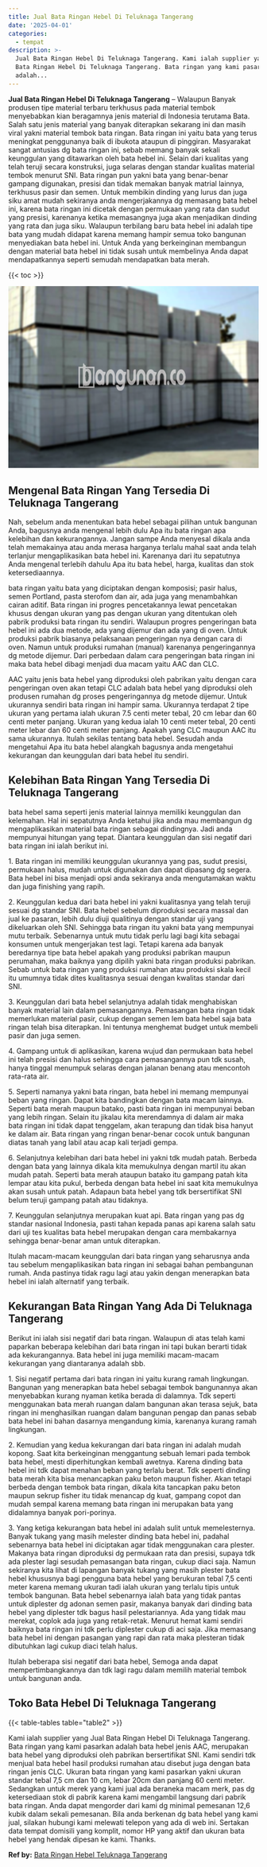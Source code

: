 ```yaml
---
title: Jual Bata Ringan Hebel Di Teluknaga Tangerang
date: '2025-04-01'
categories:
  - tempat
description: >-
  Jual Bata Ringan Hebel Di Teluknaga Tangerang. Kami ialah supplier yang Jual
  Bata Ringan Hebel Di Teluknaga Tangerang. Bata ringan yang kami pasarkan
  adalah...
---
```


**Jual Bata Ringan Hebel Di Teluknaga Tangerang** – Walaupun Banyak produsen tipe material terbaru terkhusus pada material tembok menyebabkan kian beragamnya jenis material di Indonesia terutama Bata. Salah satu jenis material yang banyak diterapkan sekarang ini dan masih viral yakni material tembok bata ringan. Bata ringan ini yaitu bata yang terus meningkat penggunanya baik di ibukota ataupun di pinggiran. Masyarakat sangat antusias dg bata ringan ini, sebab memang banyak sekali keunggulan yang ditawarkan oleh bata hebel ini. Selain dari kualitas yang telah teruji secara konstruksi, juga selaras dengan standar kualitas material tembok menurut SNI. Bata ringan pun yakni bata yang benar-benar gampang digunakan, presisi dan tidak memakan banyak matrial lainnya, terkhusus pasir dan semen. Untuk membikin dinding yang lurus dan juga siku amat mudah sekiranya anda mengerjakannya dg memasang bata hebel ini, karena bata ringan ini dicetak dengan permukaan yang rata dan sudut yang presisi, karenanya ketika memasangnya juga akan menjadikan dinding yang rata dan juga siku. Walaupun terbilang baru bata hebel ini adalah tipe bata yang mudah didapat karena memang hampir semua toko bangunan menyediakan bata hebel ini. Untuk Anda yang berkeinginan membangun dengan material bata hebel ini tidak susah untuk membelinya Anda dapat mendapatkannya seperti semudah mendapatkan bata merah.

{{< toc >}}

![Jual Bata Ringan Hebel Di Teluknaga Tangerang](/images/jual-hebel-murah-37.png)

## Mengenal Bata Ringan Yang Tersedia Di Teluknaga Tangerang

Nah, sebelum anda menentukan bata hebel sebagai pilihan untuk bangunan Anda, bagusnya anda mengenal lebih dulu Apa itu bata ringan apa kelebihan dan kekurangannya. Jangan sampe Anda menyesal dikala anda telah memakainya atau anda merasa harganya terlalu mahal saat anda telah terlanjur mengaplikasikan bata hebel ini. Karenanya dari itu sepatutnya Anda mengenal terlebih dahulu Apa itu bata hebel, harga, kualitas dan stok ketersediaannya.

bata ringan yaitu bata yang diciptakan dengan komposisi; pasir halus, semen Portland, pasta sterofom dan air, ada juga yang menambahkan cairan aditif. Bata ringan ini progres pencetakannya lewat pencetakan khusus dengan ukuran yang pas dengan ukuran yang ditentukan oleh pabrik produksi bata ringan itu sendiri. Walaupun progres pengeringan bata hebel ini ada dua metode, ada yang dijemur dan ada yang di oven. Untuk produksi pabrik biasanya pelaksanaan pengeringan nya dengan cara di oven. Namun untuk produksi rumahan (manual) karenanya pengeringannya dg metode dijemur. Dari perbedaan dalam cara pengeringan bata ringan ini maka bata hebel dibagi menjadi dua macam yaitu AAC dan CLC.

AAC yaitu jenis bata hebel yang diproduksi oleh pabrikan yaitu dengan cara pengeringan oven akan tetapi CLC adalah bata hebel yang diproduksi oleh produsen rumahan dg proses pengeringannya dg metode dijemur. Untuk ukurannya sendiri bata ringan ini hampir sama. Ukurannya terdapat 2 tipe ukuran yang pertama ialah ukuran 7.5 centi meter tebal, 20 cm lebar dan 60 centi meter panjang. Ukuran yang kedua ialah 10 centi meter tebal, 20 centi meter lebar dan 60 centi meter panjang. Apakah yang CLC maupun AAC itu sama ukurannya. Itulah sekilas tentang bata hebel. Sesudah anda mengetahui Apa itu bata hebel alangkah bagusnya anda mengetahui kekurangan dan keunggulan dari bata hebel itu sendiri.

## Kelebihan Bata Ringan Yang Tersedia Di Teluknaga Tangerang

bata hebel sama seperti jenis material lainnya memiliki keunggulan dan kelemahan. Hal ini sepatutnya Anda ketahui jika anda mau membangun dg mengaplikasikan material bata ringan sebagai dindingnya. Jadi anda mempunyai hitungan yang tepat. Diantara keunggulan dan sisi negatif dari bata ringan ini ialah berikut ini.

1\. Bata ringan ini memiliki keunggulan ukurannya yang pas, sudut presisi, permukaan halus, mudah untuk digunakan dan dapat dipasang dg segera. Bata hebel ini bisa menjadi opsi anda sekiranya anda mengutamakan waktu dan juga finishing yang rapih.

2\. Keunggulan kedua dari bata hebel ini yakni kualitasnya yang telah teruji sesuai dg standar SNI. Bata hebel sebelum diproduksi secara massal dan jual ke pasaran, lebih dulu diuji qualitinya dengan standar uji yang dikeluarkan oleh SNI. Sehingga bata ringan itu yakni bata yang mempunyai mutu terbaik. Sebenarnya untuk mutu tidak perlu lagi bagi kita sebagai konsumen untuk mengerjakan test lagi. Tetapi karena ada banyak beredarnya tipe bata hebel apakah yang produksi pabrikan maupun perumahan, maka baiknya yang dipilih yakni bata ringan produksi pabrikan. Sebab untuk bata ringan yang produksi rumahan atau produksi skala kecil itu umumnya tidak dites kualitasnya sesuai dengan kwalitas standar dari SNI.

3\. Keunggulan dari bata hebel selanjutnya adalah tidak menghabiskan banyak material lain dalam pemasangannya. Pemasangan bata ringan tidak memerlukan material pasir, cukup dengan semen lem bata hebel saja bata ringan telah bisa diterapkan. Ini tentunya menghemat budget untuk membeli pasir dan juga semen.

4\. Gampang untuk di aplikasikan, karena wujud dan permukaan bata hebel ini telah presisi dan halus sehingga cara pemasangannya pun tdk susah, hanya tinggal menumpuk selaras dengan jalanan benang atau mencontoh rata-rata air.

5\. Seperti namanya yakni bata ringan, bata hebel ini memang mempunyai beban yang ringan. Dapat kita bandingkan dengan bata macam lainnya. Seperti bata merah maupun batako, pasti bata ringan ini mempunyai beban yang lebih ringan. Selain itu jikalau kita merendamnya di dalam air maka bata ringan ini tidak dapat tenggelam, akan terapung dan tidak bisa hanyut ke dalam air. Bata ringan yang ringan benar-benar cocok untuk bangunan diatas tanah yang labil atau acap kali terjadi gempa.

6\. Selanjutnya kelebihan dari bata hebel ini yakni tdk mudah patah. Berbeda dengan bata yang lainnya dikala kita memukulnya dengan martil itu akan mudah patah. Seperti bata merah ataupun batako itu gampang patah kita lempar atau kita pukul, berbeda dengan bata hebel ini saat kita memukulnya akan susah untuk patah. Adapaun bata hebel yang tdk bersertifikat SNI belum teruji gampang patah atau tidaknya.

7\. Keunggulan selanjutnya merupakan kuat api. Bata ringan yang pas dg standar nasional Indonesia, pasti tahan kepada panas api karena salah satu dari uji tes kualitas bata hebel merupakan dengan cara membakarnya sehingga benar-benar aman untuk diterapkan.

Itulah macam-macam keunggulan dari bata ringan yang seharusnya anda tau sebelum mengaplikasikan bata ringan ini sebagai bahan pembangunan rumah. Anda pastinya tidak ragu lagi atau yakin dengan menerapkan bata hebel ini ialah alternatif yang terbaik.

## Kekurangan Bata Ringan Yang Ada Di Teluknaga Tangerang

Berikut ini ialah sisi negatif dari bata ringan. Walaupun di atas telah kami paparkan beberapa kelebihan dari bata ringan ini tapi bukan berarti tidak ada kekurangannya. Bata hebel ini juga memiliki macam-macam kekurangan yang diantaranya adalah sbb.

1\. Sisi negatif pertama dari bata ringan ini yaitu kurang ramah lingkungan. Bangunan yang menerapkan bata hebel sebagai tembok bangunannya akan menyebabkan kurang nyaman ketika berada di dalamnya. Tdk seperti menggunakan bata merah ruangan dalam bangunan akan terasa sejuk, bata ringan ini menghasilkan ruangan dalam bangunan pengap dan panas sebab bata hebel ini bahan dasarnya mengandung kimia, karenanya kurang ramah lingkungan.

2\. Kemudian yang kedua kekurangan dari bata ringan ini adalah mudah kopong. Saat kita berkeinginan menggantung sebuah lemari pada tembok bata hebel, mesti diperhitungkan kembali awetnya. Karena dinding bata hebel ini tdk dapat menahan beban yang terlalu berat. Tdk seperti dinding bata merah kita bisa menancapkan paku beton maupun fisher. Akan tetapi berbeda dengan tembok bata ringan, dikala kita tancapkan paku beton maupun sekrup fisher itu tidak menancap dg kuat, gampang copot dan mudah sempal karena memang bata ringan ini merupakan bata yang didalamnya banyak pori-porinya.

3\. Yang ketiga kekurangan bata hebel ini adalah sulit untuk memelesternya. Banyak tukang yang masih melester dinding bata hebel ini, padahal sebenarnya bata hebel ini diciptakan agar tidak menggunakan cara plester. Makanya bata ringan diproduksi dg permukaan rata dan presisi, supaya tdk ada plester lagi sesudah pemasangan bata ringan, cukup diaci saja. Namun sekiranya kita lihat di lapangan banyak tukang yang masih plester bata hebel khususnya bagi pengguna bata hebel yang berukuran tebal 7,5 centi meter karena memang ukuran tadi ialah ukuran yang terlalu tipis untuk tembok bangunan. Bata hebel sebenarnya ialah bata yang tidak pantas untuk diplester dg adonan semen pasir, makanya banyak dari dinding bata hebel yang diplester tdk bagus hasil pelestariannya. Ada yang tidak mau merekat, coplok ada juga yang retak-retak. Menurut hemat kami sendiri baiknya bata ringan ini tdk perlu diplester cukup di aci saja. Jika memasang bata hebel ini dengan pasangan yang rapi dan rata maka plesteran tidak dibutuhkan lagi cukup diaci telah halus.

Itulah beberapa sisi negatif dari bata hebel, Semoga anda dapat mempertimbangkannya dan tdk lagi ragu dalam memilih material tembok untuk bangunan anda.

## Toko Bata Hebel Di Teluknaga Tangerang

{{< table-tables table="table2" >}}

Kami ialah supplier yang Jual Bata Ringan Hebel Di Teluknaga Tangerang. Bata ringan yang kami pasarkan adalah bata hebel jenis AAC, merupakan bata hebel yang diproduksi oleh pabrikan bersertifikat SNI. Kami sendiri tdk menjual bata hebel hasil produksi rumahan atau disebut juga dengan bata ringan jenis CLC. Ukuran bata ringan yang kami pasarkan yakni ukuran standar tebal 7,5 cm dan 10 cm, lebar 20cm dan panjang 60 centi meter. Sedangkan untuk merek yang kami jual ada beraneka macam merk, pas dg ketersediaan stok di pabrik karena kami mengambil langsung dari pabrik bata ringan. Anda dapat mengorder dari kami dg minimal pemesanan 12,6 kubik dalam sekali pemesanan. Bila anda berkenan dg bata hebel yang kami jual, silakan hubungi kami melewati telepon yang ada di web ini. Sertakan data tempat domisili yang komplit, nomor HP yang aktif dan ukuran bata hebel yang hendak dipesan ke kami. Thanks.

**Ref by:** [Bata Ringan Hebel Teluknaga Tangerang](https://id.wikipedia.org/wiki/Bata)

